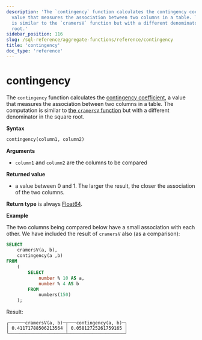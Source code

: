 ```yaml
---
description: 'The `contingency` function calculates the contingency coefficient, a
  value that measures the association between two columns in a table. The computation
  is similar to the `cramersV` function but with a different denominator in the square
  root.'
sidebar_position: 116
slug: /sql-reference/aggregate-functions/reference/contingency
title: 'contingency'
doc_type: 'reference'
---
```


# contingency

The `contingency` function calculates the [contingency coefficient](https://en.wikipedia.org/wiki/Contingency_table#Cram%C3%A9r's_V_and_the_contingency_coefficient_C), a value that measures the association between two columns in a table. The computation is similar to [the `cramersV` function](./cramersv.md) but with a different denominator in the square root.

**Syntax**

```sql
contingency(column1, column2)
```

**Arguments**

- `column1` and `column2` are the columns to be compared

**Returned value**

- a value between 0 and 1. The larger the result, the closer the association of the two columns.

**Return type** is always [Float64](../../../sql-reference/data-types/float.md).

**Example**

The two columns being compared below have a small association with each other. We have included the result of `cramersV` also (as a comparison):

```sql
SELECT
    cramersV(a, b),
    contingency(a ,b)
FROM
    (
        SELECT
            number % 10 AS a,
            number % 4 AS b
        FROM
            numbers(150)
    );
```

Result:

```response
┌──────cramersV(a, b)─┬───contingency(a, b)─┐
│ 0.41171788506213564 │ 0.05812725261759165 │
└─────────────────────┴─────────────────────┘
```
